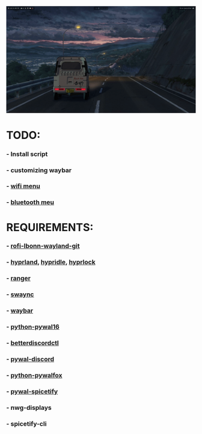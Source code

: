 <img src="./src/preview.png">

# TODO:
### - Install script
### - customizing waybar
### - [wifi menu](https://github.com/ericmurphyxyz/rofi-wifi-menu)
### - [bluetooth meu](https://github.com/nickclyde/rofi-bluetooth)

# REQUIREMENTS:
### - [rofi-lbonn-wayland-git](https://aur.archlinux.org/packages/rofi-lbonn-wayland-git)
### - [hyprland](https://archlinux.org/packages/extra/x86_64/hyprland/), [hypridle](https://archlinux.org/packages/extra/x86_64/hypridle/), [hyprlock](https://archlinux.org/packages/extra/x86_64/hyprlock/)
### - [ranger](https://archlinux.org/packages/extra/any/ranger/)
### - [swaync](https://archlinux.org/packages/extra/x86_64/swaync/)
### - [waybar](https://archlinux.org/packages/extra/x86_64/waybar/)
### - [python-pywal16](https://aur.archlinux.org/packages/python-pywal16)
### - [betterdiscordctl](https://aur.archlinux.org/packages/betterdiscordctl)
### - [pywal-discord](https://aur.archlinux.org/packages/pywal-discord-git)
### - [python-pywalfox](https://aur.archlinux.org/packages/python-pywalfox)
### - [pywal-spicetify](https://aur.archlinux.org/packages/pywal-spicetify)
### - nwg-displays
### - spicetify-cli